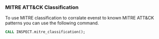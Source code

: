 
### MITRE ATT&CK Classification
To use MITRE classification to corralate evenst to known MITRE ATT&CK patterns you can use the following command.

```sql
CALL INSPECT.mitre_classification();
```